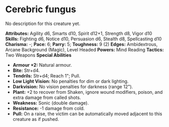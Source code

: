 # Cerebric fungus

No description for this creature yet.

**Attributes:** Agility d6, Smarts d10, Spirit d12+1, Strength d8, Vigor
d10
**Skills:** Fighting d6, Notice d10, Persuasion d6, Stealth d8,
Spellcasting d10
**Charisma:** -; **Pace:** 6; **Parry:** 5; **Toughness:** 9 (2)
**Edges:** Ambidextrous, Arcane Background (Magic), Level Headed
**Powers:** Mind Reading
**Tactics:** Two Weapons
**Special Abilities**

- **Armour +2:** Natural armour.
- **Bite:** Str+d4.
- **Tendrils:** Str+d4; Reach 1"; Pull.
- **Low Light Vision:** No penalties for dim or dark lighting.
- **Darkvision:** No vision penalties for darkness (range 12").
- **Plant:** +2 to recover from Shaken, ignore wound modifiers, poison,
and extra damage from called shots.
- **Weakness:** Sonic (double damage).
- **Resistance:** -1 damage from cold.
- **Pull:** On a raise, the victim can be automatically moved adjacent
to this creature as if pushed.
